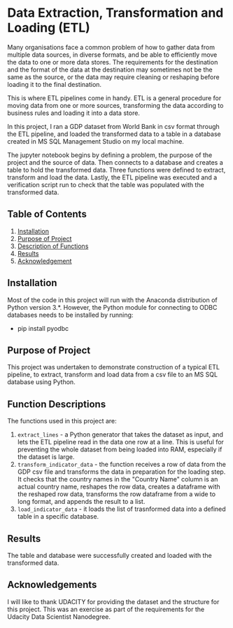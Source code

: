 # Data Extraction, Transformation and Loading (ETL)
Many organisations face a common problem of how to gather data from multiple data sources, in diverse formats, and be able to efficiently move the data to one or more data stores. The requirements for the destination and the format of the data at the destination may sometimes not be the same as the source, or the data may require cleaning or reshaping before loading it to the final destination.

This is where ETL pipelines come in handy. ETL is a general procedure for moving data from one or more sources, transforming the data according to business rules and loading it into a data store.

In this project, I ran a GDP dataset from World Bank in csv format through the ETL pipeline, and loaded the transformed data to a table in a database created in MS SQL Management Studio on my local machine.

The jupyter notebook begins by defining a problem, the purpose of the project and the source of data. Then connects to a database and creates a table to hold the transformed data. Three functions were defined to extract, transform and load the data. Lastly, the ETL pipeline was executed and a verification script run to check that the table was populated with the transformed data.


## Table of Contents

1. [Installation](#installation)
2. [Purpose of Project](#purpose-of-project)
3. [Description of Functions](#description-of-functions)
4. [Results](#results)
5. [Acknowledgement](#acknowledgement)


## Installation
Most of the code in this project will run with the Anaconda distribution of Python version 3.*. However, the Python module for connecting to ODBC databases needs to be installed by running:

- pip install pyodbc


## Purpose of Project
This project was undertaken to demonstrate construction of a typical ETL pipeline, to extract, transform and load data from a csv file to an MS SQL database using Python.


## Function Descriptions
The functions used in this project are:
1. `extract_lines` - a Python generator that takes the dataset as input, and lets the ETL pipeline read in the data one row at a line. This is useful for preventing the whole dataset from being loaded into RAM, especially if the dataset is large. 
2. `transform_indicator_data` -  the function receives a row of data from the GDP csv file and transforms the data in preparation for the loading step. It checks that the country names in the "Country Name" column is an actual country name, reshapes the row data, creates a dataframe with the reshaped row data, transforms the row dataframe from a wide to long format, and appends the result to a list.
3. `load_indicator_data` - it loads the list of trasnformed data into a defined table in a specific database.


## Results
The table and database were successfully created and loaded with the transformed data.


## Acknowledgements
I will like to thank UDACITY for providing the dataset and the structure for this project. This was an exercise as part of the requirements for the Udacity Data Scientist Nanodegree. 



       
